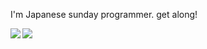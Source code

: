 
<div>
  <p>I'm Japanese sunday programmer. get along!</p>
  <div>
    <img align="left" src="https://github-readme-stats.vercel.app/api?username=aspulse&count_private=true&show_icons=true" />
  </div>
  <div>
    <img align="left" src="https://github-readme-stats.vercel.app/api/top-langs/?username=aspulse" />
  </div>
</div>
<!--
**AsPulse/AsPulse** is a ✨ _special_ ✨ repository because its `README.md` (this file) appears on your GitHub profile.

Here are some ideas to get you started:

- 🔭 I’m currently working on ...
- 🌱 I’m currently learning ...
- 👯 I’m looking to collaborate on ...
- 🤔 I’m looking for help with ...
- 💬 Ask me about ...
- 📫 How to reach me: ...
- 😄 Pronouns: ...
- ⚡ Fun fact: ...
-->
